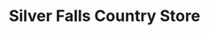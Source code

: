 ---
title: "Silver Falls Country Store"
url: /silverton/silver-falls-country-store/
shop: Dorfladen
---